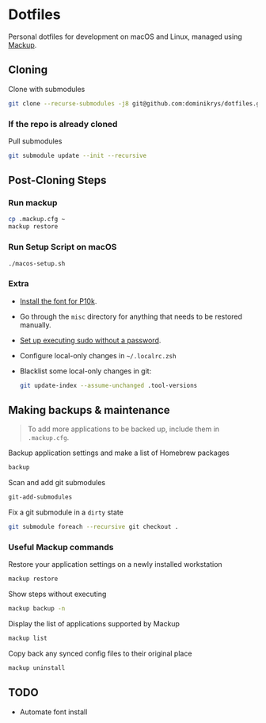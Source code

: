 # Dotfiles

Personal dotfiles for development on macOS and Linux, managed using [Mackup](https://github.com/lra/mackup).

## Cloning

Clone with submodules

```bash
git clone --recurse-submodules -j8 git@github.com:dominikrys/dotfiles.git
```

### If the repo is already cloned

Pull submodules

```bash
git submodule update --init --recursive
```

## Post-Cloning Steps

### Run mackup

```bash
cp .mackup.cfg ~
mackup restore
```

### Run Setup Script on macOS

```bash
./macos-setup.sh
```

### Extra

- [Install the font for P10k](https://github.com/romkatv/powerlevel10k#manual-font-installation).

- Go through the `misc` directory for anything that needs to be restored manually.

- [Set up executing sudo without a password](https://askubuntu.com/a/147265).

- Configure local-only changes in `~/.localrc.zsh`

- Blacklist some local-only changes in git:

  ```sh
  git update-index --assume-unchanged .tool-versions
  ```

## Making backups & maintenance

> To add more applications to be backed up, include them in `.mackup.cfg`.

Backup application settings and make a list of Homebrew packages

```bash
backup
```

Scan and add git submodules

```bash
git-add-submodules
```

Fix a git submodule in a `dirty` state

```bash
git submodule foreach --recursive git checkout .
```

### Useful Mackup commands

Restore your application settings on a newly installed workstation

```bash
mackup restore
```

Show steps without executing

```bash
mackup backup -n
```

Display the list of applications supported by Mackup

```bash
mackup list
```

Copy back any synced config files to their original place

```bash
mackup uninstall
```

## TODO

- Automate font install
